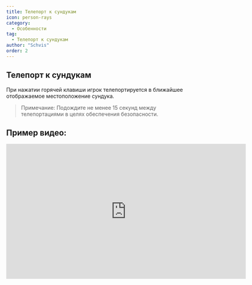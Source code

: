 ```yaml
---
title: Телепорт к сундукам
icon: person-rays
category:
  - Особенности
tag:
  - Телепорт к сундукам
author: "Schvis"
order: 2
---
```


## Телепорт к сундукам

При нажатии горячей клавиши игрок телепортируется в ближайшее отображаемое местоположение сундука.

> Примечание: Подождите не менее 15 секунд между телепортациями в целях обеспечения безопасности.

## Пример видео:

<div class="iframe-container"><iframe width="640" height="360" src="https://www.youtube.com/embed/j2Yu31J7Yh4?list=PL5eI1Tb64p56g27qfYk7VuFTz4FK6YrKa" title="Korepi - Oculi/ChestTeleport" frameborder="0" allow="accelerometer; autoplay; clipboard-write; encrypted-media; gyroscope; picture-in-picture; web-share" allowfullscreen></iframe></div>
